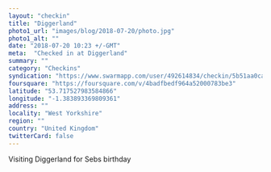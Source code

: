 ```yaml
---
layout: "checkin"
title: "Diggerland"
photo1_url: "images/blog/2018-07-20/photo.jpg"
photo1_alt: ""
date: "2018-07-20 10:23 +/-GMT"
meta:  "Checked in at Diggerland"
summary: ""
category: "Checkins"
syndication: "https://www.swarmapp.com/user/492614834/checkin/5b51aa0cacb37f002c1feeb2"
foursquare: "https://foursquare.com/v/4badfbedf964a52000783be3"
latitude: "53.717527983584866"
longitude: "-1.383893369809361"
address: ""
locality: "West Yorkshire"
region: ""
country: "United Kingdom"
twitterCard: false
---
```

Visiting Diggerland for Sebs birthday
